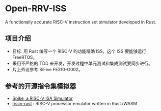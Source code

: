 # Open-RRV-ISS

A functionally accurate RISC-V instruction set simulator developed in Rust.

## 项目介绍

- 目标: 用 Rust 编写一个 RISC-V 的功能精确 ISS，这个 ISS 要能够运行 FreeRTOS。
- 采用不严格的 TDD 来开发，开发过程中单元测试和集成测试要同步进行。
- 片上外设参考 SiFive FE310-G002。

## 参考的开源指令集模拟器

- [Spike, a RISC-V ISA Simulator](https://github.com/riscv-software-src/riscv-isa-sim)
- [riscv-rust](https://github.com/takahirox/riscv-rust) : RISC-V processor emulator written in Rust+WASM
